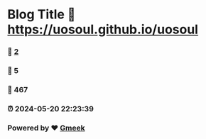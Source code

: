 # Blog Title :link: https://uosoul.github.io/uosoul 
### :page_facing_up: [2](https://uosoul.github.io/uosoul/tag.html) 
### :speech_balloon: 5 
### :hibiscus: 467 
### :alarm_clock: 2024-05-20 22:23:39 
### Powered by :heart: [Gmeek](https://github.com/Meekdai/Gmeek)
